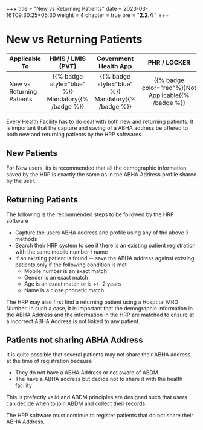 +++
title = "New vs Returning Patients"
date = 2023-03-16T09:30:25+05:30
weight = 4
chapter = true
pre = "<b>2.2.4 </b>"
+++

# New vs Returning Patients
|  Applicable To                             |   HMIS / LMIS (PVT)  |   Government Health App  |     PHR / LOCKER    |
|-------------------------------|:----------------------:|:--------------------:|:-------------------:|
|   New vs Returning Patients                      |  {{% badge style="blue" %}} Mandatory{{% /badge %}}       |  {{% badge style="blue" %}} Mandatory{{% /badge %}}        |  {{% badge color="red"%}}Not Applicable{{% /badge %}}     |

Every Health Facility has to do deal with both new and returning patients. It is important that the capture and saving of a ABHA address be offered to both new and returning patients by the HRP softwares.

## New Patients
For New users, its is recommended that all the demographic information saved by the HRP is exactly the same as in the ABHA Address profile shared by the user. 

## Returning Patients

The following is the recommended steps to be followed by the HRP software 

- Capture the users ABHA address and profile using any of the above 3 methods
- Search their HRP system to see if there is an existing patient registration with the same mobile number / name
- If an existing patient is found -- save the ABHA address against existing patients only if the following condition is met 
   - Mobile number is an exact match 
   - Gender is an exact match
   - Age is an exact match or is +/- 2 years 
   - Name is a close phonetic match 

The HRP may also first find a returning patient using a Hosptital MRD Number. In such a case, it is important that the demographic information in the ABHA Address and the information in the HRP are matched to ensure at a incorrect ABHA Address is not linked to any patient. 


## Patients not sharing ABHA Address

It is quite possible that several patients may not share their ABHA address at the time of registration because 

- They do not have a ABHA Address or not aware of ABDM
- The have a ABHA address but decide not to share it with the health facility 

This is prefectly valid and ABDM principles are designed such that users can decide when to join ABDM and collect their records. 

The HRP software must continue to register patients that do not share their ABHA Address.

